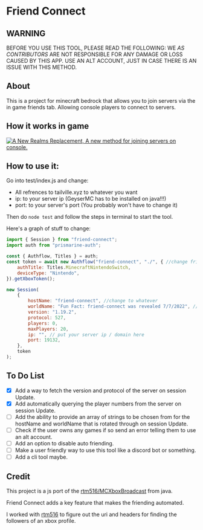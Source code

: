 # Friend Connect

## WARNING

BEFORE YOU USE THIS TOOL, PLEASE READ THE FOLLOWING:
WE _AS CONTRIBUTORS_ ARE NOT RESPONSIBLE FOR ANY DAMAGE OR LOSS CAUSED BY THIS APP.
USE AN ALT ACCOUNT, JUST IN CASE THERE IS AN ISSUE WITH THIS METHOD.

## About

This is a project for minecraft bedrock that allows you to join servers via the in game friends tab. Allowing console players to connect to servers.

## How it works in game

[![A New Realms Replacement, A new method for joining servers on console.](https://res.cloudinary.com/marcomontalbano/image/upload/v1657258514/video_to_markdown/images/youtube--77qXotN9jGo-c05b58ac6eb4c4700831b2b3070cd403.jpg)](https://youtu.be/77qXotN9jGo "A New Realms Replacement, A new method for joining servers on console.")

## How to use it:

Go into test/index.js and change:
- All refrences to tailville.xyz to whatever you want
- ip: to your server ip (GeyserMC has to be installed on java!!!)
- port: to your server's port (You probably won't have to change it)

Then do `node test` and follow the steps in terminal to start the tool.

Here's a graph of stuff to change:

```js
import { Session } from "friend-connect";
import auth from "prismarine-auth";

const { Authflow, Titles } = auth;
const token = await new Authflow("friend-connect", "./", { //change friend-connect to whatever
	authTitle: Titles.MinecraftNintendoSwitch,
	deviceType: "Nintendo",
}).getXboxToken();

new Session(
	{
		hostName: "friend-connect", //change to whatever
		worldName: "Fun Fact: friend-connect was revealed 7/7/2022", //change to what you want the MOTD to be, basically
		version: "1.19.2",
		protocol: 527,
		players: 0,
		maxPlayers: 20,
		ip: "", // put your server ip / domain here
		port: 19132,
	},
	token
);
```

## To Do List

-   [x] Add a way to fetch the version and protocol of the server on session Update.
-   [x] Add automatically querying the player numbers from the server on session Update.
-   [ ] Add the ability to provide an array of strings to be chosen from for the hostName and worldName that is rotated through on session Update.
-   [ ] Check if the user owns any games if so send an error telling them to use an alt account.
-   [ ] Add an option to disable auto friending.
-   [ ] Make a user friendly way to use this tool like a discord bot or something.
-   [ ] Add a cli tool maybe.

## Credit

This project is a js port of the [rtm516/MCXboxBroadcast](https://github.com/rtm516/MCXboxBroadcast) from java.

Friend Connect adds a key feature that makes the friending automated.

I worked with [rtm516](https://github.com/rtm516) to figure out the uri and headers for finding the followers of an xbox profile.
